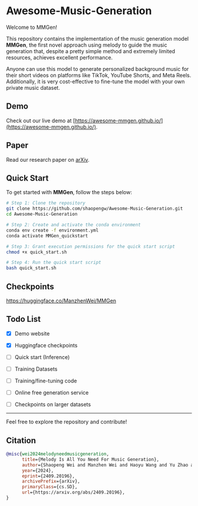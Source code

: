 # Awesome-Music-Generation

Welcome to MMGen!

This repository contains the implementation of the music generation model **MMGen**, the first novel approach using melody to guide the music generation that, despite a pretty simple method and extremely limited resources, achieves excellent performance.

Anyone can use this model to generate personalized background music for their short videos on platforms like TikTok, YouTube Shorts, and Meta Reels. Additionally, it is very cost-effective to fine-tune the model with your own private music dataset.

## Demo
Check out our live demo at [https://awesome-mmgen.github.io/](https://awesome-mmgen.github.io/).

## Paper
Read our research paper on [arXiv](https://arxiv.org/abs/2409.20196).

## Quick Start

To get started with **MMGen**, follow the steps below:

```bash
# Step 1: Clone the repository
git clone https://github.com/shaopengw/Awesome-Music-Generation.git
cd Awesome-Music-Generation

# Step 2: Create and activate the conda environment
conda env create -f environment.yml
conda activate MMGen_quickstart

# Step 3: Grant execution permissions for the quick start script
chmod +x quick_start.sh

# Step 4: Run the quick start script
bash quick_start.sh
```

## Checkpoints
https://huggingface.co/ManzhenWei/MMGen

## Todo List
- [x] Demo website
- [x] Huggingface checkpoints
- [ ] Quick start (Inference)
- [ ] Training Datasets
- [ ] Training/fine-tuning code
- [ ] Online free generation service
- [ ] Checkpoints on larger datasets



---

Feel free to explore the repository and contribute!

## Citation

```bibtex
@misc{wei2024melodyneedmusicgeneration,
      title={Melody Is All You Need For Music Generation}, 
      author={Shaopeng Wei and Manzhen Wei and Haoyu Wang and Yu Zhao and Gang Kou},
      year={2024},
      eprint={2409.20196},
      archivePrefix={arXiv},
      primaryClass={cs.SD},
      url={https://arxiv.org/abs/2409.20196}, 
}
